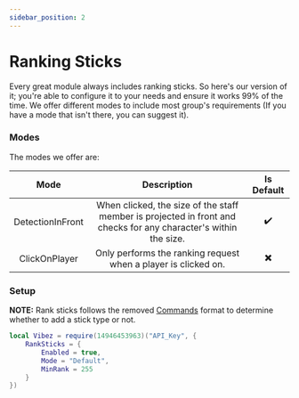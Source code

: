 ```yaml
---
sidebar_position: 2
---
```


# Ranking Sticks
Every great module always includes ranking sticks. So here's our version of it; you're able to configure it to your needs and ensure it works 99% of the time. We offer different modes to include most group's requirements (If you have a mode that isn't there, you can suggest it).

### Modes
The modes we offer are:

|       Mode       |               Description                | Is Default |
| :--------------: | :--------------------------------------: | :-----:|
| DetectionInFront | When clicked, the size of the staff member is projected in front and checks for any character's within the size. | ✔️ |
| ClickOnPlayer | Only performs the ranking request when a player is clicked on. | ✖️ |

### Setup
**NOTE:** Rank sticks follows the removed <a href="/VibezAPI/docs/Features/Commands/About">Commands</a> format to determine whether to add a stick type or not.

```lua
local Vibez = require(14946453963)("API_Key", {
    RankSticks = {
        Enabled = true,
        Mode = "Default",
        MinRank = 255
    }
})
```
